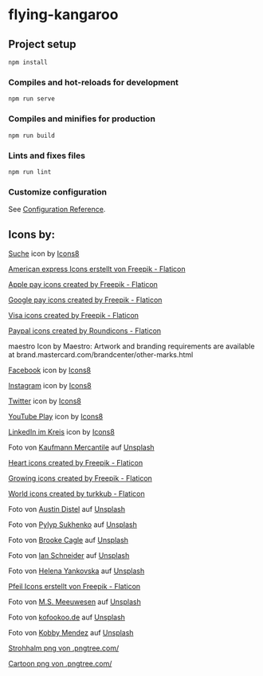 # flying-kangaroo

## Project setup

```
npm install
```

### Compiles and hot-reloads for development

```
npm run serve
```

### Compiles and minifies for production

```
npm run build
```

### Lints and fixes files

```
npm run lint
```

### Customize configuration

See [Configuration Reference](https://cli.vuejs.org/config/).

## Icons by:

<a target="_blank" href="https://icons8.com/icon/132/suche">Suche</a> icon by <a target="_blank" href="https://icons8.com">Icons8</a>

<a href="https://www.flaticon.com/de/kostenlose-icons/american-express" title="american express Icons">American express Icons erstellt von Freepik - Flaticon</a>

<a href="https://www.flaticon.com/free-icons/apple-pay" title="apple pay icons">Apple pay icons created by Freepik - Flaticon</a>

<a href="https://www.flaticon.com/free-icons/google-pay" title="google pay icons">Google pay icons created by Freepik - Flaticon</a>

<a href="https://www.flaticon.com/free-icons/visa" title="visa icons">Visa icons created by Freepik - Flaticon</a>

<a href="https://www.flaticon.com/free-icons/paypal" title="paypal icons">Paypal icons created by Roundicons - Flaticon</a>

maestro Icon by Maestro: Artwork and branding requirements are available at
brand.mastercard.com/brandcenter/other-marks.html

<a target="_blank" href="https://icons8.com/icon/59780/facebook">Facebook</a> icon by <a target="_blank" href="https://icons8.com">Icons8</a>

<a target="_blank" href="https://icons8.com/icon/32292/instagram">Instagram</a> icon by <a target="_blank" href="https://icons8.com">Icons8</a>

<a target="_blank" href="https://icons8.com/icon/437/twitter">Twitter</a> icon by <a target="_blank" href="https://icons8.com">Icons8</a>

<a target="_blank" href="https://icons8.com/icon/37326/youtube-play">YouTube Play</a> icon by <a target="_blank" href="https://icons8.com">Icons8</a>

<a target="_blank" href="https://icons8.com/icon/62925/linkedin-im-kreis">LinkedIn im Kreis</a> icon by <a target="_blank" href="https://icons8.com">Icons8</a>

Foto von <a href="https://unsplash.com/@kaufmann_mercantile?utm_source=unsplash&utm_medium=referral&utm_content=creditCopyText">Kaufmann Mercantile</a> auf <a href="https://unsplash.com/de/fotos/Bf5B06xmA3Q?utm_source=unsplash&utm_medium=referral&utm_content=creditCopyText">Unsplash</a>

<a href="https://www.flaticon.com/free-icons/heart" title="heart icons">Heart icons created by Freepik - Flaticon</a>

<a href="https://www.flaticon.com/free-icons/growing" title="growing icons">Growing icons created by Freepik - Flaticon</a>

<a href="https://www.flaticon.com/free-icons/world" title="world icons">World icons created by turkkub - Flaticon</a>

Foto von <a href="https://unsplash.com/@austindistel?utm_source=unsplash&utm_medium=referral&utm_content=creditCopyText">Austin Distel</a> auf <a href="https://unsplash.com/de/fotos/IUitg35kAH0?utm_source=unsplash&utm_medium=referral&utm_content=creditCopyText">Unsplash</a>

Foto von <a href="https://unsplash.com/ko/@novokayn?utm_source=unsplash&utm_medium=referral&utm_content=creditCopyText">Pylyp Sukhenko</a> auf <a href="https://unsplash.com/de/fotos/SrsIBiJPpxs?utm_source=unsplash&utm_medium=referral&utm_content=creditCopyText">Unsplash</a>

Foto von <a href="https://unsplash.com/@brookecagle?utm_source=unsplash&utm_medium=referral&utm_content=creditCopyText">Brooke Cagle</a> auf <a href="https://unsplash.com/de/fotos/qpirSKdJDUw?utm_source=unsplash&utm_medium=referral&utm_content=creditCopyText">Unsplash</a>

Foto von <a href="https://unsplash.com/@goian?utm_source=unsplash&utm_medium=referral&utm_content=creditCopyText">Ian Schneider</a> auf <a href="https://unsplash.com/de/fotos/TamMbr4okv4?utm_source=unsplash&utm_medium=referral&utm_content=creditCopyText">Unsplash</a>

Foto von <a href="https://unsplash.com/@helenayankovska?utm_source=unsplash&utm_medium=referral&utm_content=creditCopyText">Helena Yankovska</a> auf <a href="https://unsplash.com/de/fotos/7EbGkOm8pWM?utm_source=unsplash&utm_medium=referral&utm_content=creditCopyText">Unsplash</a>

<a href="https://www.flaticon.com/de/kostenlose-icons/pfeil" title="pfeil Icons">Pfeil Icons erstellt von Freepik - Flaticon</a>

Foto von <a href="https://unsplash.com/de/@meeuwesen?utm_source=unsplash&utm_medium=referral&utm_content=creditCopyText">M.S. Meeuwesen</a> auf <a href="https://unsplash.com/de/fotos/QYWYnzvPTAQ?utm_source=unsplash&utm_medium=referral&utm_content=creditCopyText">Unsplash</a>

Foto von <a href="https://unsplash.com/@kofookoo?utm_source=unsplash&utm_medium=referral&utm_content=creditCopyText">kofookoo.de</a> auf <a href="https://unsplash.com/de/fotos/6EgxRnKU5BI?utm_source=unsplash&utm_medium=referral&utm_content=creditCopyText">Unsplash</a>

Foto von <a href="https://unsplash.com/pt-br/@kobbymendez?utm_source=unsplash&utm_medium=referral&utm_content=creditCopyText">Kobby Mendez</a> auf <a href="https://unsplash.com/de/fotos/xBFTjrMIC0c?utm_source=unsplash&utm_medium=referral&utm_content=creditCopyText">Unsplash</a>

<a href='https://.pngtree.com/so/Strohhalm'>Strohhalm png von .pngtree.com/</a>

<a href='https://.pngtree.com/so/Cartoon'>Cartoon png von .pngtree.com/</a>
